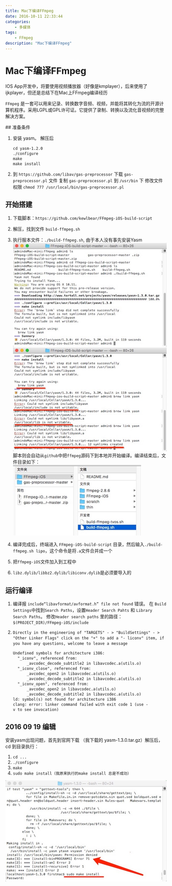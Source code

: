 ```yaml
---
title: Mac下编译FFmpeg
date: 2016-10-11 22:33:44
categories:
	- 多媒体
tags:
	- FFmpeg
description: "Mac下编译FFmpeg"
---
```


# Mac下编译FFmpeg

IOS App开发中，将要使用视频播放器（好像是kmplayer），后来使用了ijkplayer，但还是总结下在Mac上FFmpeg编译经历

`FFmpeg` 是一套可以用来记录、转换数字音频、视频，并能将其转化为流的开源计算机程序。采用LGPL或GPL许可证。它提供了录制、转换以及流化音视频的完整解决方案。

## 准备条件

1. 安装 yasm。 解压后
	```
	cd yasm-1.2.0
	./configure
	make
	make install
	```

2. 到 `https://github.com/libav/gas-preprocessor` 下载 `gas-preprocessor.pl` 文件
	复制 `gas-preprocessor.pl` 到 `/usr/bin` 下
	修改文件权限 `chmod 777 /usr/local/bin/gas-preprocessor.pl`

## 开始搭建

1. 下载脚本：`https://github.com/kewlbear/FFmpeg-iOS-build-script`
2. 解压，找到文件 `build-ffmpeg.sh`
3. 执行服本文件：`./build-ffmpeg.sh`, 由于本人没有事先安装Yasm
	![image](2016-10-11-Mac编译FFmpeg/image1.jpeg)
	![image](2016-10-11-Mac编译FFmpeg/image2.jpeg)
	脚本则会自动从`github`中把`ffmpeg`源码下到本地并开始编译。编译结束后，文件目录如下：
	![image](2016-10-11-Mac编译FFmpeg/image3.jpeg)

4. 编译完成后，终端进入 `FFmpeg-iOS-build-script` 目录，然后输入`./build-ffmpeg.sh lipo`，这个命令是将`.a`文件合并成一个
5. 把`ffmpeg-iOS`文件加入到工程中
6. `libz.dylib/libbz2.dylib/libiconv.dylib`是必须要导入的

## 运行编译

1. 编译报 `include“libavformat/avformat.h” file not found` 错误。
	在 `Build Settings`中找到`Search Paths`，设置`Header Search Pahts` 和 `Library Search Paths`。
	修改`Header search paths` 里的路径：`$(PROJECT_DIR)/FFmpeg-iOS/include`

2. `Directly in the engineering of "TARGETS" - > "BuildSettings" - > "Other Linker Flags" click on the "+" to add a "- liconv" item, if you have any questions, welcome to leave a message`

	```
	Undefined symbols for architecture i386:
	  "_iconv", referenced from:
	      _avcodec_decode_subtitle2 in libavcodec.a(utils.o)
	  "_iconv_close", referenced from:
	      _avcodec_open2 in libavcodec.a(utils.o)
	      _avcodec_decode_subtitle2 in libavcodec.a(utils.o)
	  "_iconv_open", referenced from:
	      _avcodec_open2 in libavcodec.a(utils.o)
	      _avcodec_decode_subtitle2 in libavcodec.a(utils.o)
	ld: symbol(s) not found for architecture i386
	clang: error: linker command failed with exit code 1 (use -v to see invocation)
	```

## 2016 09 19 编辑

安装yasm出现问题，首先到官网下载 （我下载的 yasm-1.3.0.tar.gz）解压后，cd 到目录执行：

1. `cd ...`
2. `./configure`
3. `make`
4. `sudo make install（我原来执行的make install 总是不成功）`

![image](2016-10-11-Mac编译FFmpeg/image4.jpeg)

